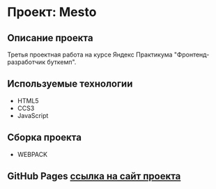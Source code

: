 # Проект: Mesto

## Описание проекта

Третья проектная работа на курсе Яндекс Практикума "Фронтенд-разработчик буткемп".

## Используемые технологии

- HTML5
- CCS3
- JavaScript

## Сборка проекта

- WEBPACK

## GitHub Pages [ссылка на сайт проекта](https://lizapetkova.github.io/mesto-project-bootcamp/)
